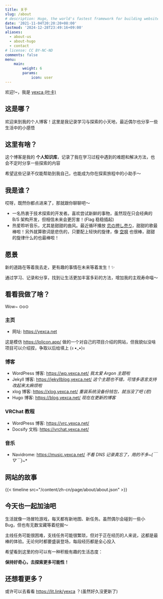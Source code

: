 ```yaml
---
title: 关于
slug: /about
# description: Hugo, the world's fastest framework for building websites
date: '2021-11-04T20:20:20+08:00'
lastmod: '2024-12-28T23:49:16+09:00'
aliases:
  - about-us
  - about-hugo
  - contact
# license: CC BY-NC-ND
comments: false
menu:
    main: 
        weight: 6
        params:
            icon: user
---
```


欢迎!~，我是 [yexca (叶卡)](https://lit.link/yexca)

## 这是哪？

欢迎来到我的个人博客！这里是我记录学习与探索的小天地，最近偶尔也分享一些生活中的小感悟

## 这里有啥？

这个博客是我的 **个人知识库**，记录了我在学习过程中遇到的难题和解决方法，也会不定时分享一些探索的内容

希望这些记录不仅能帮助到我自己，也能成为你在探索旅程中的小助手～

## 我是谁？

哎呀，既然你都点进来了，那就跟你聊聊吧～

* 一名热衷于技术探索的开发者。喜欢尝试新鲜的事物，虽然现在只会经典的 B/S 架构开发，但相信未来会更厉害！(Flag 稳稳插起)
* 热爱聆听音乐，尤其是甜甜的曲风。最近循环播放 [恋の押し売り](https://music.youtube.com/watch?v=I_YfQj2IlmY&si=4KdzRSsvDGNpm7u-)，甜甜的歌最棒啦！另外就算歌词是悲伤的，只要配上轻快的旋律，像 [空唄](https://music.youtube.com/watch?v=BIL21F_HwgY&si=wjyZhahxAAabUwKD) 也很棒，甜甜的旋律什么的也最棒啦！

## 愿景

新的道路在等着我去走，更有趣的事情在未来等着发生！✨

通过学习、记录和分享，找到让生活更加丰富多彩的方法，增加我的主观寿命喵～

## 看看我做了啥？

Wow~ ⊙o⊙

### 主页

* 网址: <https://yexca.net>

这是模仿 <https://lolicon.app/> 做的一个对自己的项目介绍的网站，但我貌似没啥项目可以介绍捏，争取以后给填上 (ง •_•)ง

### 博客

* WordPress 博客: <https://wp.yexca.net/> *我太爱 Argon 主题啦*
* Jekyll 博客: <https://jekyllblog.yexca.net/> *这个主题也不错，可惜多语言支持改起来太麻烦啦*
* xlog 博客: <https://xlog.yexca.net/> *重装系统没备份钱包，就当没了吧 (悲)*
* Hugo 博客: <https://blog.yexca.net/> *现在在更新的博客*

### VRChat 教程

* WordPress 博客: <https://vrc.yexca.net/>
* Docsify 文档: <https://vrchat.yexca.net/>

### 音乐

* Navidrome: <https://music.yexca.net/> *不看 DNS 记录真忘了，用的不多~(￣▽￣)~**

## 网站的故事  

{{< timeline src="/content/zh-cn/page/about/about.json" >}}

## 今天也一起加油吧

生活就像一场冒险游戏，每天都有新地图、新任务。虽然偶尔会碰到一些小 Bug，但也有无数宝藏等着挖掘～

主线任务可能很困难，支线任务可能很繁琐，但对于正在经历的人来说，这都是最棒的体验。无论何时都要盛装登场，每段经历都是全心投入

希望看到这里的你可以有一种积极有趣的生活态度：

**保持好奇心，去探索更多可能性！**

## 还想看更多？

或许可以去看看 <https://lit.link/yexca> ？(虽然好久没更新了)

